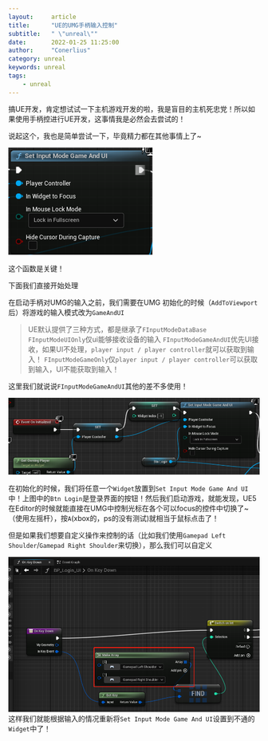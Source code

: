 ```yaml
---
layout:     article
title:      "UE的UMG手柄输入控制"
subtitle:   " \"unreal\""
date:       2022-01-25 11:25:00
author:     "Conerlius"
category: unreal
keywords: unreal
tags:
    - unreal
---
```


搞UE开发，肯定想试试一下主机游戏开发的啦，我是盲目的主机死忠党！所以如果使用手柄控进行UE开发，这事情我是必然会去尝试的！

说起这个，我也是简单尝试一下，毕竟精力都在其他事情上了~

![png](/images/computer/game/ue/simple_tutorial/9.png)

这个函数是关键！

下面我们直接开始处理

在启动手柄对UMG的输入之前，我们需要在UMG 初始化的时候（`AddToViewport`后）将游戏的输入模式改为`GameAndUI`

> UE默认提供了三种方式，都是继承了`FInputModeDataBase`
> `FInputModeUIOnly`仅ui能够接收设备的输入
> `FInputModeGameAndUI`优先UI接收，如果UI不处理，`player input / player controller`就可以获取到输入！
> `FInputModeGameOnly`仅`player input / player controller`可以获取到输入，UI不能获取到输入！

这里我们就说说`FInputModeGameAndUI`其他的差不多使用！

![png](/images/computer/game/ue/simple_tutorial/10.png)

在初始化的时候，我们将任意一个`Widget`放置到`Set Input Mode Game And UI`中！上图中的`Btn Login`是登录界面的按钮！然后我们启动游戏，就能发现，UE5在Editor的时候就能直接在UMG中控制光标在各个可以focus的控件中切换了~（使用左摇杆），按`A`(xbox的，ps的没有测试)就相当于鼠标点击了！

但是如果我们想要自定义操作来控制的话（比如我们使用`Gamepad Left Shoulder`/`Gamepad Right Shoulder`来切换），那么我们可以自定义

![png](/images/computer/game/ue/simple_tutorial/11.png)
这样我们就能根据输入的情况重新将`Set Input Mode Game And UI`设置到不通的`Widget`中了！